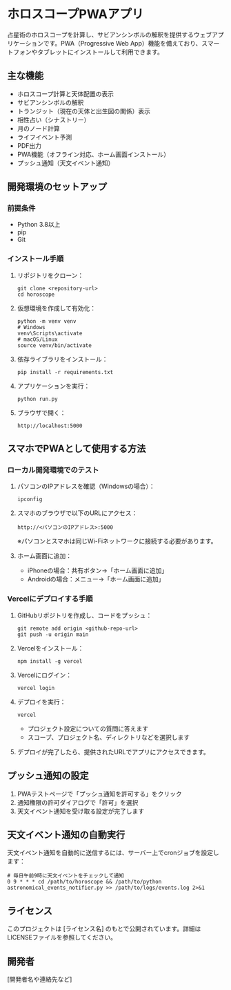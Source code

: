 # ホロスコープPWAアプリ

占星術のホロスコープを計算し、サビアンシンボルの解釈を提供するウェブアプリケーションです。PWA（Progressive Web App）機能を備えており、スマートフォンやタブレットにインストールして利用できます。

## 主な機能

- ホロスコープ計算と天体配置の表示
- サビアンシンボルの解釈
- トランジット（現在の天体と出生図の関係）表示
- 相性占い（シナストリー）
- 月のノード計算
- ライフイベント予測
- PDF出力
- PWA機能（オフライン対応、ホーム画面インストール）
- プッシュ通知（天文イベント通知）

## 開発環境のセットアップ

### 前提条件

- Python 3.8以上
- pip
- Git

### インストール手順

1. リポジトリをクローン：
   ```
   git clone <repository-url>
   cd horoscope
   ```

2. 仮想環境を作成して有効化：
   ```
   python -m venv venv
   # Windows
   venv\Scripts\activate
   # macOS/Linux
   source venv/bin/activate
   ```

3. 依存ライブラリをインストール：
   ```
   pip install -r requirements.txt
   ```

4. アプリケーションを実行：
   ```
   python run.py
   ```

5. ブラウザで開く：
   ```
   http://localhost:5000
   ```

## スマホでPWAとして使用する方法

### ローカル開発環境でのテスト

1. パソコンのIPアドレスを確認（Windowsの場合）：
   ```
   ipconfig
   ```

2. スマホのブラウザで以下のURLにアクセス：
   ```
   http://<パソコンのIPアドレス>:5000
   ```
   ※パソコンとスマホは同じWi-Fiネットワークに接続する必要があります。

3. ホーム画面に追加：
   - iPhoneの場合：共有ボタン→「ホーム画面に追加」
   - Androidの場合：メニュー→「ホーム画面に追加」

### Vercelにデプロイする手順

1. GitHubリポジトリを作成し、コードをプッシュ：
   ```
   git remote add origin <github-repo-url>
   git push -u origin main
   ```

2. Vercelをインストール：
   ```
   npm install -g vercel
   ```

3. Vercelにログイン：
   ```
   vercel login
   ```

4. デプロイを実行：
   ```
   vercel
   ```
   - プロジェクト設定についての質問に答えます
   - スコープ、プロジェクト名、ディレクトリなどを選択します

5. デプロイが完了したら、提供されたURLでアプリにアクセスできます。

## プッシュ通知の設定

1. PWAテストページで「プッシュ通知を許可する」をクリック
2. 通知権限の許可ダイアログで「許可」を選択
3. 天文イベント通知を受け取る設定が完了します

## 天文イベント通知の自動実行

天文イベント通知を自動的に送信するには、サーバー上でcronジョブを設定します：

```
# 毎日午前9時に天文イベントをチェックして通知
0 9 * * * cd /path/to/horoscope && /path/to/python astronomical_events_notifier.py >> /path/to/logs/events.log 2>&1
```

## ライセンス

このプロジェクトは [ライセンス名] のもとで公開されています。詳細はLICENSEファイルを参照してください。

## 開発者

[開発者名や連絡先など] 